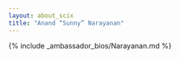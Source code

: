 ```yaml
---
layout: about_scix
title: "Anand “Sunny” Narayanan"
---
```


{% include _ambassador_bios/Narayanan.md %}
